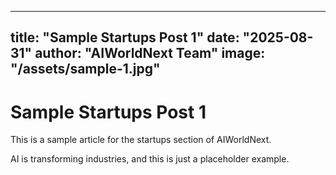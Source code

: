 
---
title: "Sample Startups Post 1"
date: "2025-08-31"
author: "AIWorldNext Team"
image: "/assets/sample-1.jpg"
---

# Sample Startups Post 1

This is a sample article for the startups section of AIWorldNext.

AI is transforming industries, and this is just a placeholder example.
